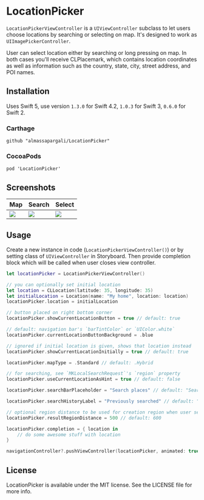 # LocationPicker

`LocationPickerViewController` is a `UIViewController` subclass to let users choose locations by searching or selecting on map.
It's designed to work as `UIImagePickerController`.

User can select location either by searching or long pressing on map. In both cases you'll receive CLPlacemark, which contains location coordinates as well as information such as the country, state, city, street address, and POI names.

## Installation

Uses Swift 5, use version `1.3.0` for Swift 4.2, `1.0.3` for Swift 3, `0.6.0` for Swift 2.

### Carthage

```
github "almassapargali/LocationPicker"
```

### CocoaPods

```
pod 'LocationPicker'
```

## Screenshots
| Map | Search | Select |
|---|---|---|
| ![][screen1] | ![][screen3] | ![][screen2] |

## Usage

Create a new instance in code (`LocationPickerViewController()`) or by setting class of `UIViewController` in Storyboard.
Then provide completion block which will be called when user closes view controller.

```swift
let locationPicker = LocationPickerViewController()

// you can optionally set initial location
let location = CLLocation(latitude: 35, longitude: 35)
let initialLocation = Location(name: "My home", location: location)
locationPicker.location = initialLocation

// button placed on right bottom corner
locationPicker.showCurrentLocationButton = true // default: true

// default: navigation bar's `barTintColor` or `UIColor.white`
locationPicker.currentLocationButtonBackground = .blue

// ignored if initial location is given, shows that location instead
locationPicker.showCurrentLocationInitially = true // default: true

locationPicker.mapType = .Standard // default: .Hybrid

// for searching, see `MKLocalSearchRequest`'s `region` property
locationPicker.useCurrentLocationAsHint = true // default: false

locationPicker.searchBarPlaceholder = "Search places" // default: "Search or enter an address"

locationPicker.searchHistoryLabel = "Previously searched" // default: "Search History"

// optional region distance to be used for creation region when user selects place from search results
locationPicker.resultRegionDistance = 500 // default: 600

locationPicker.completion = { location in
    // do some awesome stuff with location
}

navigationController?.pushViewController(locationPicker, animated: true)
```

## License

LocationPicker is available under the MIT license. See the LICENSE file for more info.

[screen1]:https://raw.githubusercontent.com/almassapargali/LocationPicker/master/Screenshots/screen1.jpg
[screen2]:https://raw.githubusercontent.com/almassapargali/LocationPicker/master/Screenshots/screen2.png
[screen3]:https://raw.githubusercontent.com/almassapargali/LocationPicker/master/Screenshots/screen3.jpg
